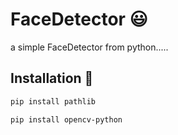 # FaceDetector 😃
a simple FaceDetector from python.....

## Installation 📩

```bash
pip install pathlib
```
```bash
pip install opencv-python
```
